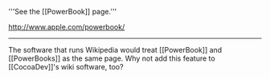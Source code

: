'''See the [[PowerBook]] page.'''

http://www.apple.com/powerbook/

----

The software that runs Wikipedia would treat [[PowerBook]] and [[PowerBooks]] as the same page.  Why not add this feature to [[CocoaDev]]'s wiki software, too?